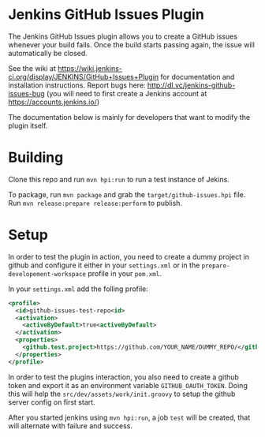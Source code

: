 Jenkins GitHub Issues Plugin
============================

The Jenkins GitHub Issues plugin allows you to create a GitHub issues whenever your build fails. Once the build starts passing again, the issue will automatically be closed.

See the wiki at https://wiki.jenkins-ci.org/display/JENKINS/GitHub+Issues+Plugin for documentation and installation instructions. Report bugs here: http://dl.vc/jenkins-github-issues-bug (you will need to first create a Jenkins account at https://accounts.jenkins.io/)

The documentation below is mainly for developers that want to modify the plugin itself.

Building
========
Clone this repo and run `mvn hpi:run` to run a test instance of Jekins.

To package, run `mvn package` and grab the `target/github-issues.hpi` file. Run `mvn release:prepare release:perform` to publish.


Setup
=====
In order to test the plugin in action, you need to create a dummy project in github and configure it either in your `settings.xml` or 
in the `prepare-developement-workspace` profile in your `pom.xml`.

In your `settings.xml` add the folling profile:

```xml
<profile>
  <id>github-issues-test-repo<id>
  <activation>
    <activeByDefault>true<activeByDefault>
  </activation>
  <properties>
    <github.test.project>https://github.com/YOUR_NAME/DUMMY_REPO/</github.test.project>
  </properties>
</profile>
```
In order to test the plugins interaction, you also need to create a github token and export it as an environment variable
`GITHUB_OAUTH_TOKEN`. Doing this will help the `src/dev/assets/work/init.groovy` to setup the github server config on first start.

After you started jenkins using `mvn hpi:run`, a job `test` will be created, that will alternate with failure and success.
     

